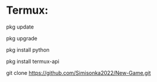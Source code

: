 # Termux:
pkg update

pkg upgrade

pkg install python

pkg install termux-api

git clone https://github.com/Simisonka2022/New-Game.git
